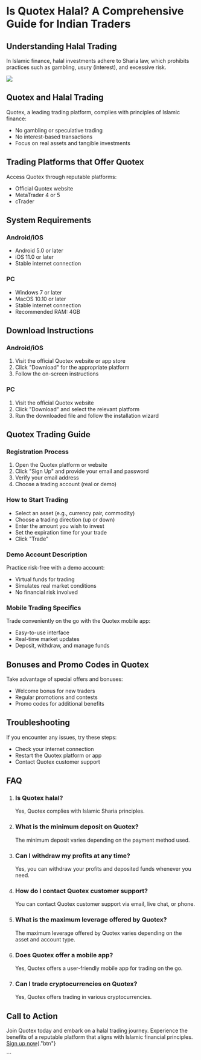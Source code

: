 # Is Quotex Halal? A Comprehensive Guide for Indian Traders

## Understanding Halal Trading

In Islamic finance, halal investments adhere to Sharia law, which
prohibits practices such as gambling, usury (interest), and excessive
risk.

[![](https://static.quotex.io/files/4_en/300_250.jpg)](https://traff.sbs/brokerqxlid)

## Quotex and Halal Trading

Quotex, a leading trading platform, complies with principles of Islamic
finance:

-   No gambling or speculative trading
-   No interest-based transactions
-   Focus on real assets and tangible investments

## Trading Platforms that Offer Quotex

Access Quotex through reputable platforms:

-   Official Quotex website
-   MetaTrader 4 or 5
-   cTrader

## System Requirements

### Android/iOS

-   Android 5.0 or later
-   iOS 11.0 or later
-   Stable internet connection

### PC

-   Windows 7 or later
-   MacOS 10.10 or later
-   Stable internet connection
-   Recommended RAM: 4GB

## Download Instructions

### Android/iOS

1.  Visit the official Quotex website or app store
2.  Click "Download" for the appropriate platform
3.  Follow the on-screen instructions

### PC

1.  Visit the official Quotex website
2.  Click "Download" and select the relevant platform
3.  Run the downloaded file and follow the installation wizard

## Quotex Trading Guide

### Registration Process

1.  Open the Quotex platform or website
2.  Click "Sign Up" and provide your email and password
3.  Verify your email address
4.  Choose a trading account (real or demo)

### How to Start Trading

-   Select an asset (e.g., currency pair, commodity)
-   Choose a trading direction (up or down)
-   Enter the amount you wish to invest
-   Set the expiration time for your trade
-   Click "Trade"

### Demo Account Description

Practice risk-free with a demo account:

-   Virtual funds for trading
-   Simulates real market conditions
-   No financial risk involved

### Mobile Trading Specifics

Trade conveniently on the go with the Quotex mobile app:

-   Easy-to-use interface
-   Real-time market updates
-   Deposit, withdraw, and manage funds

## Bonuses and Promo Codes in Quotex

Take advantage of special offers and bonuses:

-   Welcome bonus for new traders
-   Regular promotions and contests
-   Promo codes for additional benefits

## Troubleshooting

If you encounter any issues, try these steps:

-   Check your internet connection
-   Restart the Quotex platform or app
-   Contact Quotex customer support

## FAQ

1.  ### Is Quotex halal?

    Yes, Quotex complies with Islamic Sharia principles.

2.  ### What is the minimum deposit on Quotex?

    The minimum deposit varies depending on the payment method used.

3.  ### Can I withdraw my profits at any time?

    Yes, you can withdraw your profits and deposited funds whenever you
    need.

4.  ### How do I contact Quotex customer support?

    You can contact Quotex customer support via email, live chat, or
    phone.

5.  ### What is the maximum leverage offered by Quotex?

    The maximum leverage offered by Quotex varies depending on the asset
    and account type.

6.  ### Does Quotex offer a mobile app?

    Yes, Quotex offers a user-friendly mobile app for trading on the go.

7.  ### Can I trade cryptocurrencies on Quotex?

    Yes, Quotex offers trading in various cryptocurrencies.

## Call to Action

Join Quotex today and embark on a halal trading journey. Experience the
benefits of a reputable platform that aligns with Islamic financial
principles. [Sign up
now](\%22https://broker-qx.pro/sign-up/?lid=1102511\%22){."btn"}

\`\`\`


